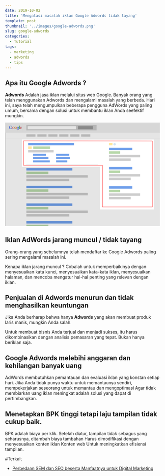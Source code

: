 ```yaml
---
date: 2019-10-02
title: 'Mengatasi masalah iklan Google Adwords tidak tayang'
template: post
thumbnail: '../images/google-adwords.png'
slug: google-adwords
categories:
  - Tutorial
tags:
  - marketing 
  - adwords
  - tips
---
```


## Apa itu Google Adwords ?

**Adwords** Adalah jasa iklan melalui situs web Google. Banyak orang yang telah menggunakan Adwords dan mengalami masalah yang berbeda. Hari ini, saya telah mengumpulkan beberapa pengguna AdWords yang paling umum, bersama dengan solusi untuk membantu iklan Anda seefektif mungkin.

![](../images/menggunakan-google-adwords.png)

## Iklan AdWords jarang muncul / tidak tayang 

Orang-orang yang sebelumnya telah mendaftar ke Google Adwords paling sering mengalami masalah ini. 

Kenapa iklan jarang muncul ? Cobalah untuk memperbaikinya dengan menyesuaikan kata kunci, menyesuaikan kata-kata iklan, menyesuaikan halaman, dan mencoba mengatur hal-hal penting yang relevan dengan iklan.

## Penjualan di Adwords menurun dan tidak menghasilkan keuntungan

Jika Anda berharap bahwa hanya **Adwords** yang akan membuat produk laris manis, mungkin Anda salah. 

Untuk membuat bisnis Anda terjual dan menjadi sukses, itu harus dikombinasikan dengan analisis pemasaran yang tepat. Bukan hanya beriklan saja.

## Google Adwords melebihi anggaran dan kehilangan banyak uang

AdWords membutuhkan pemantauan dan evaluasi iklan yang konstan setiap hari. Jika Anda tidak punya waktu untuk memantaunya sendiri, mempekerjakan seseorang untuk memantau dan mengoptimasi Agar tidak membiarkan uang iklan meningkat adalah solusi yang dapat di pertimbangkan.

## Menetapkan BPK tinggi tetapi laju tampilan tidak cukup baik.

BPK adalah biaya per klik. Setelah diatur, tampilan tidak sebagus yang seharusnya, ditambah biaya tambahan Harus dimodifikasi dengan menyesuaikan konten iklan Konten web Untuk meningkatkan efisiensi tampilan.


#Terkait

- [Perbedaan SEM dan SEO beserta Manfaatnya untuk Digital Marketing](https://www.aradechoco.com/perbedaan-sem-dan-seo/)



